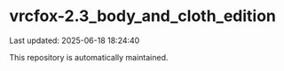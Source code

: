 # vrcfox-2.3_body_and_cloth_edition

Last updated: 2025-06-18 18:24:40

This repository is automatically maintained.
